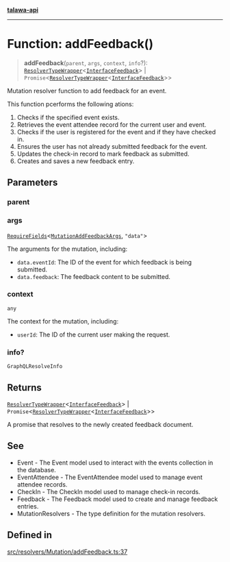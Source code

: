 [**talawa-api**](../../../../README.md)

***

# Function: addFeedback()

> **addFeedback**(`parent`, `args`, `context`, `info`?): [`ResolverTypeWrapper`](../../../../types/generatedGraphQLTypes/type-aliases/ResolverTypeWrapper.md)\<[`InterfaceFeedback`](../../../../models/Feedback/interfaces/InterfaceFeedback.md)\> \| `Promise`\<[`ResolverTypeWrapper`](../../../../types/generatedGraphQLTypes/type-aliases/ResolverTypeWrapper.md)\<[`InterfaceFeedback`](../../../../models/Feedback/interfaces/InterfaceFeedback.md)\>\>

Mutation resolver function to add feedback for an event.

This function pcerforms the following ations:
1. Checks if the specified event exists.
2. Retrieves the event attendee record for the current user and event.
3. Checks if the user is registered for the event and if they have checked in.
4. Ensures the user has not already submitted feedback for the event.
5. Updates the check-in record to mark feedback as submitted.
6. Creates and saves a new feedback entry.

## Parameters

### parent

### args

[`RequireFields`](../../../../types/generatedGraphQLTypes/type-aliases/RequireFields.md)\<[`MutationAddFeedbackArgs`](../../../../types/generatedGraphQLTypes/type-aliases/MutationAddFeedbackArgs.md), `"data"`\>

The arguments for the mutation, including:
  - `data.eventId`: The ID of the event for which feedback is being submitted.
  - `data.feedback`: The feedback content to be submitted.

### context

`any`

The context for the mutation, including:
  - `userId`: The ID of the current user making the request.

### info?

`GraphQLResolveInfo`

## Returns

[`ResolverTypeWrapper`](../../../../types/generatedGraphQLTypes/type-aliases/ResolverTypeWrapper.md)\<[`InterfaceFeedback`](../../../../models/Feedback/interfaces/InterfaceFeedback.md)\> \| `Promise`\<[`ResolverTypeWrapper`](../../../../types/generatedGraphQLTypes/type-aliases/ResolverTypeWrapper.md)\<[`InterfaceFeedback`](../../../../models/Feedback/interfaces/InterfaceFeedback.md)\>\>

A promise that resolves to the newly created feedback document.

## See

 - Event - The Event model used to interact with the events collection in the database.
 - EventAttendee - The EventAttendee model used to manage event attendee records.
 - CheckIn - The CheckIn model used to manage check-in records.
 - Feedback - The Feedback model used to create and manage feedback entries.
 - MutationResolvers - The type definition for the mutation resolvers.

## Defined in

[src/resolvers/Mutation/addFeedback.ts:37](https://github.com/Suyash878/talawa-api/blob/e4413cec641a837926071678fed3c7f67234e31e/src/resolvers/Mutation/addFeedback.ts#L37)

